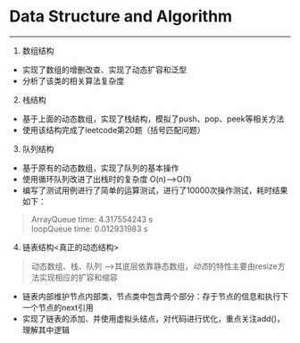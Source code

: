 # Data Structure and Algorithm

---

1. 数组结构
+ 实现了数组的增删改查、实现了动态扩容和泛型
+ 分析了该类的相关算法复杂度

2. 栈结构
+ 基于上面的动态数组，实现了栈结构，模拟了push、pop、peek等相关方法
+ 使用该结构完成了leetcode第20题（括号匹配问题）

3. 队列结构
+ 基于原有的动态数组，实现了队列的基本操作
+ 使用循环队列改进了出栈时的复杂度  O(n)-->O(1)
+ 编写了测试用例进行了简单的运算测试，进行了10000次操作测试，耗时结果如下：
>ArrayQueue time: 4.317554243 s  
>loopQueue time: 0.012931983 s

4. 链表结构<真正的动态结构>
>动态数组、栈、队列 -->其底层依靠静态数组，*动态*的特性主要由resize方法实现相应的扩容和缩容

+ 链表内部维护节点内部类，节点类中包含两个部分：存于节点的信息和执行下一个节点的next引用
+ 实现了链表的添加、并使用虚拟头结点，对代码进行优化，重点关注add()，理解其中逻辑












